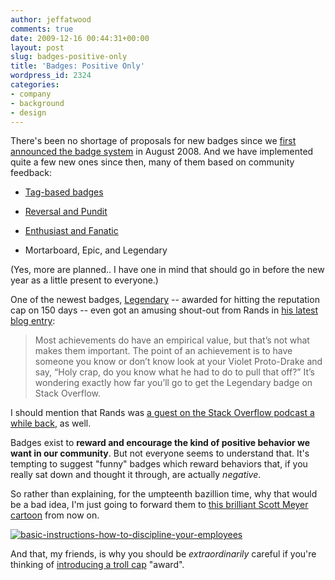 ```yaml
---
author: jeffatwood
comments: true
date: 2009-12-16 00:44:31+00:00
layout: post
slug: badges-positive-only
title: 'Badges: Positive Only'
wordpress_id: 2324
categories:
- company
- background
- design
---
```



There's been no shortage of proposals for new badges since we [first announced the badge system](http://blog.stackoverflow.com/2008/07/stack-overflow-badge-feedbac/) in August 2008. And we have implemented quite a few new ones since then, many of them based on community feedback:







  * [Tag-based badges](http://blog.stackoverflow.com/2009/02/specialist-badge-implemented/)

  * [Reversal and Pundit](http://blog.stackoverflow.com/2009/07/reversal-and-pundit-badges/)

  * [Enthusiast and Fanatic](http://blog.stackoverflow.com/2009/06/enthusiast-and-fanatic-badges/)

  * Mortarboard, Epic, and Legendary




(Yes, more are planned.. I have one in mind that should go in before the new year as a little present to everyone.)



One of the newest badges, [Legendary](http://stackoverflow.com/badges/146/legendary) -- awarded for hitting the reputation cap on 150 days -- even got an amusing shout-out from Rands in [his latest blog entry](http://www.randsinrepose.com/archives/2009/12/13/gaming_the_system.html):





<blockquote>
Most achievements do have an empirical value, but that’s not what makes them important. The point of an achievement is to have someone you know or don’t know look at your Violet Proto-Drake and say, “Holy crap, do you know what he had to do to pull that off?” It’s wondering exactly how far you’ll go to get the Legendary badge on Stack Overflow.
</blockquote>





I should mention that Rands was [a guest on the Stack Overflow podcast a while back](http://blog.stackoverflow.com/2009/02/podcast-40/), as well.



Badges exist to **reward and encourage the kind of positive behavior we want in our community**. But not everyone seems to understand that. It's tempting to suggest "funny" badges which reward behaviors that, if you really sat down and thought it through, are actually _negative_.



So rather than explaining, for the umpteenth bazillion time, why that would be a bad idea, I'm just going to forward them to [this brilliant Scott Meyer cartoon](http://basicinstructions.net/basic-instructions/2009/12/13/how-to-discipline-your-employees.html) from now on.



[![basic-instructions-how-to-discipline-your-employees](/blog/images/2009-12-16-badges-positive-only/basic-instructions-how-to-discipline-your-employees.png)](http://basicinstructions.net/basic-instructions/2009/12/13/how-to-discipline-your-employees.html)



And that, my friends, is why you should be _extraordinarily_ careful if you're thinking of [introducing a troll cap](http://37signals.com/svn/archives2/introducing_the_troll_cap.php) "award".

